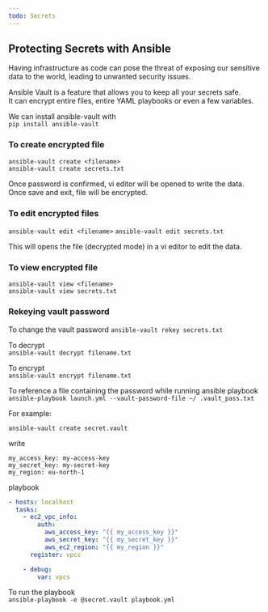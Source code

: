 ```yaml
---
todo: Secrets
---
```


## Protecting Secrets with Ansible 

Having infrastructure as code can pose the threat of exposing our sensitive data to the world, 
leading to unwanted security issues. 

Ansible Vault is a feature that allows you to keep all your secrets safe.   
It can encrypt entire files, entire YAML playbooks or even a few variables.   

We can install ansible-vault with   
`pip install ansible-vault`  

### To create encrypted file   

`ansible-vault create <filename>`   
`ansible-vault create secrets.txt`   

Once password is confirmed, vi editor will be opened to write the data.  
Once save and exit, file will be encrypted.   

### To edit encrypted files

`ansible-vault edit <filename>`
`ansible-vault edit secrets.txt`

This will opens the file (decrypted mode) in a vi editor to edit the data.

### To view encrypted file

`ansible-vault view <filename>`  
`ansible-vault view secrets.txt`   

### Rekeying vault password

To change the vault password
`ansible-vault rekey secrets.txt`

To decrypt  
`ansible-vault decrypt filename.txt`

To encrypt   
`ansible-vault encrypt filename.txt`

To reference a file containing the password while running ansible playbook
`ansible-playbook launch.yml --vault-password-file ~/ .vault_pass.txt`

For example: 

`ansible-vault create secret.vault`  

write     
```
my_access_key: my-access-key
my_secret_key: my-secret-key
my_region: eu-north-1
```

playbook
```yml
- hosts: localhost
  tasks:
    - ec2_vpc_info:
        auth:
          aws_access_key: "{{ my_access_key }}"
          aws_secret_key: "{{ my_secret_key }}"
          aws_ec2_region: "{{ my_region }}"
      register: vpcs

    - debug:
        var: vpcs
```

To run the playbook  
`ansible-playbook -e @secret.vault playbook.yml`   


